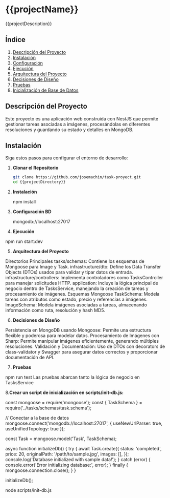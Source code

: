 # {{projectName}}

{{projectDescription}}

## Índice

1. [Descripción del Proyecto](#descripción-del-proyecto)
2. [Instalación](#instalación)
3. [Configuración](#configuración)
4. [Ejecución](#ejecución)
5. [Arquitectura del Proyecto](#arquitectura-del-proyecto)
6. [Decisiones de Diseño](#decisiones-de-diseño)
7. [Pruebas](#pruebas)
8. [Inicialización de Base de Datos](#inicialización-de-base-de-datos)

## Descripción del Proyecto

Este proyecto es una aplicación web construida con NestJS que permite gestionar tareas asociadas a imágenes, procesándolas en diferentes resoluciones y guardando su estado y detalles en MongoDB.

## Instalación

Siga estos pasos para configurar el entorno de desarrollo:

1. **Clonar el Repositorio**
   ```bash
   git clone https://github.com/josemachin/task-proyect.git
   cd {{projectDirectory}}

2. **Instalación**
   
   npm install

3. **Configuración BD**
   
   mongodb://localhost:27017


4. **Ejecución**

  npm run start:dev

5. **Arquitectura del Proyecto**

  Directorios Principales
  tasks/schemas: Contiene los esquemas de Mongoose para Image y Task.
  infrastructure/dto: Define los Data Transfer Objects (DTOs) usados para validar y tipar datos de entrada.
  infrastructure/controllers: Implementa controladores como TasksController para manejar solicitudes HTTP.
  application: Incluye la lógica principal de negocio dentro de TasksService, manejando la creación de tareas y procesamiento de imágenes.
  Esquemas Mongoose
  TaskSchema: Modela tareas con atributos como estado, precio y referencias a imágenes.
  ImageSchema: Modela imágenes asociadas a tareas, almacenando información como ruta, resolución y hash MD5.

6. **Decisiones de Diseño**

  Persistencia en MongoDB usando Mongoose: Permite una estructura flexible y poderosa para modelar datos.
  Procesamiento de Imágenes con Sharp: Permite manipular imágenes eficientemente, generando múltiples resoluciones.
  Validación y Documentación: Uso de DTOs con decorators de class-validator y Swagger para asegurar datos correctos y proporcionar documentación de API.


7. **Pruebas**
  
  npm run test
  Las pruebas abarcan tanto la lógica de negocio en TasksService 



 8.**Crear un script de inicialización en scripts/init-db.js:**

const mongoose = require('mongoose');
const { TaskSchema } = require('../tasks/schemas/task.schema');

// Conectar a la base de datos
mongoose.connect('mongodb://localhost:27017', { useNewUrlParser: true, useUnifiedTopology: true });

const Task = mongoose.model('Task', TaskSchema);

async function initializeDb() {
  try {
    await Task.create({
      status: 'completed',
      price: 20,
      originalPath: '/path/to/sample.jpg',
      images: [],
    });
    console.log('Database initialized with sample data!');
  } catch (error) {
    console.error('Error initializing database:', error);
  } finally {
    mongoose.connection.close();
  }
}

initializeDb();


node scripts/init-db.js
